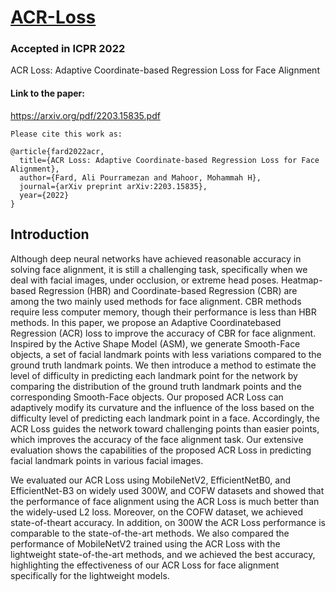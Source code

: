 # [ACR-Loss](https://scholar.google.com/citations?view_op=view_citation&hl=en&user=96lS6HIAAAAJ&citation_for_view=96lS6HIAAAAJ:eQOLeE2rZwMC)

### Accepted in ICPR 2022
ACR Loss: Adaptive Coordinate-based Regression Loss for Face Alignment

#### Link to the paper:
https://arxiv.org/pdf/2203.15835.pdf


```
Please cite this work as:

@article{fard2022acr,
  title={ACR Loss: Adaptive Coordinate-based Regression Loss for Face Alignment},
  author={Fard, Ali Pourramezan and Mahoor, Mohammah H},
  journal={arXiv preprint arXiv:2203.15835},
  year={2022}
}
```

## Introduction

Although deep neural networks have achieved reasonable accuracy in solving face alignment, it is still a challenging task, specifically when we deal with facial images, under occlusion, or extreme head poses. Heatmap-based Regression (HBR) and Coordinate-based Regression (CBR) are among the two mainly used methods for face alignment. CBR methods require less computer memory, though their performance is less than HBR methods. In this paper, we propose an Adaptive Coordinatebased Regression (ACR) loss to improve the accuracy of CBR for face alignment. Inspired by the Active Shape Model (ASM), we generate Smooth-Face objects, a set of facial landmark points with less variations compared to the ground truth landmark points. We then introduce a method to estimate the level of difficulty in predicting each landmark point for the network by comparing the distribution of the ground truth landmark points
and the corresponding Smooth-Face objects. Our proposed ACR Loss can adaptively modify its curvature and the influence of the loss based on the difficulty level of predicting each landmark point in a face. Accordingly, the ACR Loss guides the network toward challenging points than easier points, which improves the accuracy of the face alignment task. Our extensive evaluation shows the capabilities of the proposed ACR Loss in predicting facial landmark points in various facial images.

We evaluated our ACR Loss using MobileNetV2, EfficientNetB0, and EfficientNet-B3 on widely used 300W, and COFW datasets and showed that the performance of face alignment using the ACR Loss is much better than the widely-used L2 loss. Moreover, on the COFW dataset, we achieved state-of-theart accuracy. In addition, on 300W the ACR Loss performance is comparable to the state-of-the-art methods. We also compared the performance of MobileNetV2 trained using the ACR Loss with the lightweight state-of-the-art methods, and we achieved the best accuracy, highlighting the effectiveness of our ACR Loss for face alignment specifically for the lightweight models.
